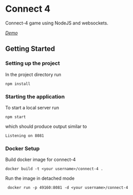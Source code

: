 # Connect 4

Connect-4 game using NodeJS and websockets.

[*Demo*](https://connect-4-x.herokuapp.com)

## Getting Started

### Setting up the project

In the project directory run

```
npm install
```

### Starting the application

To start a local server run

```
npm start
```

which should produce output similar to

```
Listening on 8081
```

### Docker Setup
Build docker image for connect-4

```
docker build -t <your username>/connect-4 .
```
Run the image in detached mode

```
 docker run -p 49160:8081 -d <your username>/connect-4
 ```
